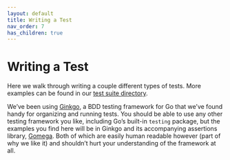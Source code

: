 ```yaml
---
layout: default
title: Writing a Test
nav_order: 7
has_children: true
---
```


# Writing a Test

Here we walk through writing a couple different types of tests. More examples can be found in our [test suite directory](https://github.com/smartcontractkit/chainlink-testing-framework/tree/main/suite).

We’ve been using [Ginkgo](https://github.com/onsi/ginkgo), a BDD testing framework for Go that we’ve found handy for organizing and running tests. You should be able to use any other testing framework you like, including Go’s built-in `testing` package, but the examples you find here will be in Ginkgo and its accompanying assertions library, [Gomega](https://github.com/onsi/gomega). Both of which are easily human readable however (part of why we like it) and shouldn’t hurt your understanding of the framework at all.

